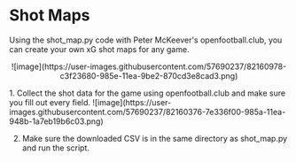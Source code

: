 # Shot Maps
Using the shot_map.py code with Peter McKeever's openfootball.club, you can create your own xG shot maps for any game.
<p align="center">
![image](https://user-images.githubusercontent.com/57690237/82160978-c3f23680-985e-11ea-9be2-870cd3e8cad3.png)
</p>
1. Collect the shot data for the game using openfootball.club and make sure you fill out every field.
![image](https://user-images.githubusercontent.com/57690237/82160376-7e336f00-985a-11ea-948b-1a7eb19b6c03.png)

2. Make sure the downloaded CSV is in the same directory as shot_map.py and run the script.


